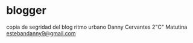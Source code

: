 # blogger
copia de segridad del blog ritmo urbano
Danny Cervantes 
2"C" Matutina
estebandanny9@gmail.com
